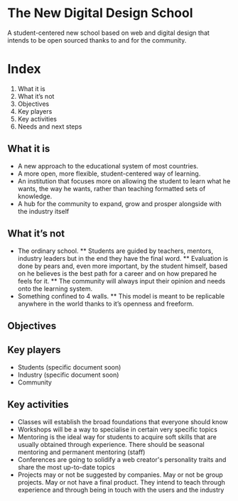 The New Digital Design School
=============================

A student-centered new school based on web and digital design that intends to be open sourced thanks to and for the community.

# Index
1. What it is
2. What it’s not
3. Objectives
4. Key players
5. Key activities
6. Needs and next steps


## What it is
* A new approach to the educational system of most countries.
* A more open, more flexible, student-centered way of learning.
* An institution that focuses more on allowing the student to learn what he wants, the way he wants, rather than teaching formatted sets of knowledge.
* A hub for the community to expand, grow and prosper alongside with the industry itself

## What it’s not
* The ordinary school.
	** Students are guided by teachers, mentors, industry leaders but in the end they have the final word.
	** Evaluation is done by pears and, even more important, by the student himself, based on he believes is the best path for a career and on how prepared he feels for it.
	** The community will always input their opinion and needs onto the learning system.
* Something confined to 4 walls.
	** This model is meant to be replicable anywhere in the world thanks to it’s openness and freeform.


## Objectives



## Key players
* Students (specific document soon)
* Industry (specific document soon)
* Community

## Key activities

* Classes will establish the broad foundations that everyone should know
* Workshops will be a way to specialise in certain very specific topics
* Mentoring is the ideal way for students to acquire soft skills that are usually obtained through experience. There should be seasonal mentoring and permanent mentoring (staff)
* Conferences are going to solidify a web creator's personality traits and share the most up-to-date topics
* Projects may or not be suggested by companies. May or not be group projects. May or not have a final product. They intend to teach through experience and through being in touch with the users and the industry